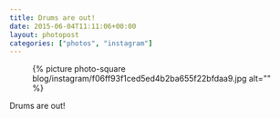 ```yaml
---
title: Drums are out!
date: 2015-06-04T11:11:06+00:00
layout: photopost
categories: ["photos", "instagram"]
---
```


<figure class="photo photo--square">
  {% picture photo-square blog/instagram/f06ff93f1ced5ed4b2ba655f22bfdaa9.jpg alt="" %}
</figure>

Drums are out!
